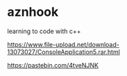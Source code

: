 # aznhook
learning to code with c++

https://www.file-upload.net/download-13073027/ConsoleApplication5.rar.html



https://pastebin.com/4tveNJNK
